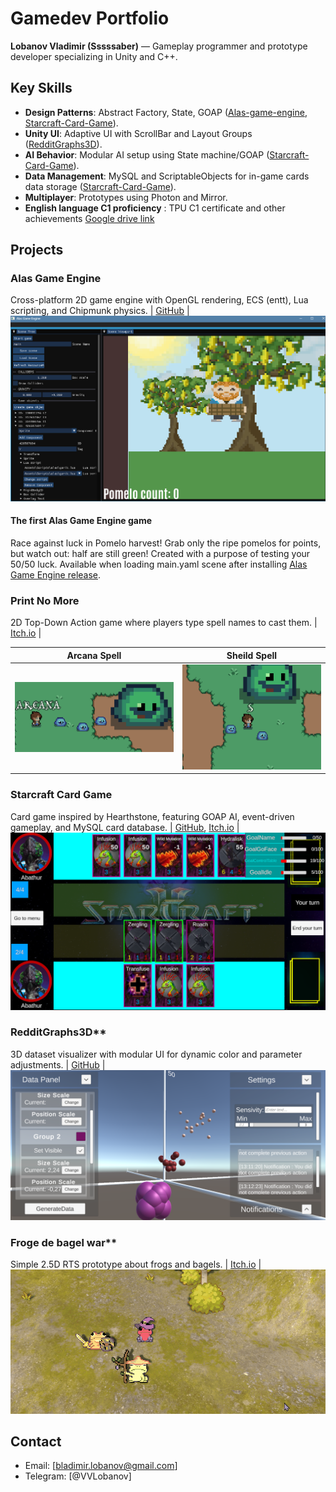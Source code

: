 # Gamedev Portfolio
**Lobanov Vladimir (Sssssaber)** — Gameplay programmer and prototype developer specializing in Unity and C++.

## Key Skills
- **Design Patterns**: Abstract Factory, State, GOAP ([Alas-game-engine](https://github.com/Ssssssaber/Alas-game-engine), [Starcraft-Card-Game](https://github.com/Ssssssaber/Starcraft-Card-Game)).
- **Unity UI**: Adaptive UI with ScrollBar and Layout Groups ([RedditGraphs3D](https://github.com/Ssssssaber/RedditGraphs3D)).
- **AI Behavior**: Modular AI setup using State machine/GOAP ([Starcraft-Card-Game](https://github.com/Ssssssaber/Starcraft-Card-Game)).
- **Data Management**: MySQL and ScriptableObjects for in-game cards data storage ([Starcraft-Card-Game](https://github.com/Ssssssaber/Starcraft-Card-Game)).
- **Multiplayer**: Prototypes using Photon and Mirror.
- **English language C1 proficiency** : TPU C1 certificate and other achievements [Google drive link](https://drive.google.com/drive/folders/1VbmPDEYd1z_c8HVMSIYhfVlpg1J-7qS7?usp=sharing])

## Projects
### Alas Game Engine
Cross-platform 2D game engine with OpenGL rendering, ECS (entt), Lua scripting, and Chipmunk physics. | [GitHub](https://github.com/Ssssssaber/Alas-game-engine) |
![alas](media/alas.png)
#### The first Alas Game Engine game
Race against luck in Pomelo harvest! Grab only the ripe pomelos for points, but watch out: half are still green! Created with a purpose of testing your 50/50 luck. Available when loading main.yaml scene after installing [Alas Game Engine release](https://github.com/Ssssssaber/Alas-game-engine/releases/tag/v0.1.0-alpha).


### Print No More
2D Top-Down Action game where players type spell names to cast them. | [Itch.io](https://ssssaber.itch.io/print-no-more) |

Arcana Spell           |  Sheild Spell
:-------------------------:|:-------------------------:
![Arcana](media/arcana.gif)  |  ![Shield](media/shield.gif)

### Starcraft Card Game
Card game inspired by Hearthstone, featuring GOAP AI, event-driven gameplay, and MySQL card database. |
[GitHub](https://github.com/Ssssssaber/Starcraft-Card-Game), [Itch.io](https://ssssaber.itch.io/starcraft-card-game-test) |
![sc](media/sc-game.png)

### RedditGraphs3D** 
3D dataset visualizer with modular UI for dynamic color and parameter adjustments. | [GitHub](https://github.com/Ssssssaber/RedditGraphs3D) |
![reddit](media/reddit.png)
### Froge de bagel war** 
Simple 2.5D RTS prototype about frogs and bagels. | [Itch.io](https://ssssaber.itch.io/froge-de-bagel-war) |
![froge](media/selection.gif)

## Contact
- Email: [bladimir.lobanov@gmail.com]
- Telegram: [@VVLobanov]


